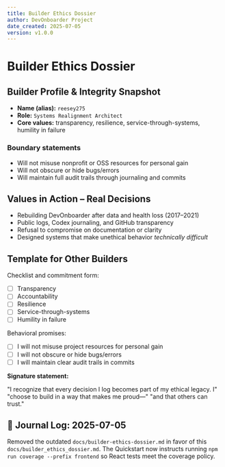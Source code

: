 ```yaml
---
title: Builder Ethics Dossier
author: DevOnboarder Project
date_created: 2025-07-05
version: v1.0.0
---
```


# Builder Ethics Dossier

## Builder Profile & Integrity Snapshot

- **Name (alias):** `reesey275`
- **Role:** `Systems Realignment Architect`
- **Core values:** transparency, resilience, service-through-systems, humility in failure

### Boundary statements
- Will not misuse nonprofit or OSS resources for personal gain
- Will not obscure or hide bugs/errors
- Will maintain full audit trails through journaling and commits

## Values in Action – Real Decisions

- Rebuilding DevOnboarder after data and health loss (2017–2021)
- Public logs, Codex journaling, and GitHub transparency
- Refusal to compromise on documentation or clarity
- Designed systems that make unethical behavior *technically difficult*

## Template for Other Builders

Checklist and commitment form:

- [ ] Transparency
- [ ] Accountability
- [ ] Resilience
- [ ] Service-through-systems
- [ ] Humility in failure

Behavioral promises:

- [ ] I will not misuse project resources for personal gain
- [ ] I will not obscure or hide bugs/errors
- [ ] I will maintain clear audit trails in commits

**Signature statement:**

"I recognize that every decision I log becomes part of my ethical legacy. I"
"choose to build in a way that makes me proud—"
"and that others can trust."

## 📘 Journal Log: 2025-07-05

Removed the outdated `docs/builder-ethics-dossier.md` in favor of this
`docs/builder_ethics_dossier.md`. The Quickstart now instructs running
`npm run coverage --prefix frontend` so React tests meet the coverage
policy.

